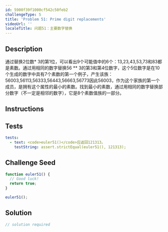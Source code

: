 ```yaml
---
id: 5900f39f1000cf542c50feb2
challengeType: 5
title: 'Problem 51: Prime digit replacements'
videoUrl: ''
localeTitle: 问题51：主要数字替换
---
```


## Description
<section id="description">通过替换2位数* 3的第1位，可以看出9个可能值中的6个：13,23,43,53,73和83都是素数。通过用相同的数字替换56 ** 3的第3和第4位数字，这个5位数字是在10个生成的数字中具有7个素数的第一个例子，产生该族：56003,56113,56333,56443,56663,56773因此56003，作为这个家族的第一个成员，是拥有这个属性的最小的素数。找到最小的素数，通过用相同的数字替换部分数字（不一定是相邻的数字），它是8个素数值族的一部分。 </section>

## Instructions
<section id="instructions">
</section>

## Tests
<section id='tests'>

```yml
tests:
  - text: <code>euler51()</code>应返回121313。
    testString: assert.strictEqual(euler51(), 121313);

```

</section>

## Challenge Seed
<section id='challengeSeed'>

<div id='js-seed'>

```js
function euler51() {
  // Good luck!
  return true;
}

euler51();

```

</div>



</section>

## Solution
<section id='solution'>

```js
// solution required
```
</section>
